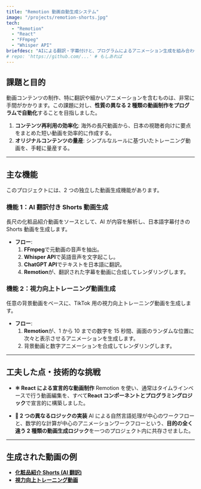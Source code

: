 ```yaml
---
title: "Remotion 動画自動生成システム"
image: "/projects/remotion-shorts.jpg"
tech:
  - "Remotion"
  - "React"
  - "FFmpeg"
  - "Whisper API"
briefdesc: "AIによる翻訳・字幕付けと、プログラムによるアニメーション生成を組み合わせた動画自動化ツール。"
# repo: 'https://github.com/...' # もしあれば
---
```


## 課題と目的

動画コンテンツの制作、特に翻訳や細かいアニメーションを含むものは、非常に手間がかかります。この課題に対し、**性質の異なる 2 種類の動画制作をプログラムで自動化**することを目指しました。

1.  **コンテンツ再利用の効率化**: 海外の長尺動画から、日本の視聴者向けに要点をまとめた短い動画を効率的に作成する。
2.  **オリジナルコンテンツの量産**: シンプルなルールに基づいたトレーニング動画を、手軽に量産する。

---

## 主な機能

このプロジェクトには、2 つの独立した動画生成機能があります。

### 機能 1：AI 翻訳付き Shorts 動画生成

長尺の化粧品紹介動画をソースとして、AI が内容を解析し、日本語字幕付きの Shorts 動画を生成します。

- **フロー**:
  1.  **FFmpeg**で元動画の音声を抽出。
  2.  **Whisper API**で英語音声を文字起こし。
  3.  **ChatGPT API**でテキストを日本語に翻訳。
  4.  **Remotion**が、翻訳された字幕を動画に合成してレンダリングします。

### 機能 2：視力向上トレーニング動画生成

任意の背景動画をベースに、TikTok 用の視力向上トレーニング動画を生成します。

- **フロー**:
  1.  **Remotion**が、1 から 10 までの数字を 15 秒間、画面のランダムな位置に次々と表示させるアニメーションを生成します。
  2.  背景動画と数字アニメーションを合成してレンダリングします。

---

## 工夫した点・技術的な挑戦

- **⚛️ React による宣言的な動画制作**
  Remotion を使い、通常はタイムラインベースで行う動画編集を、すべて**React コンポーネントとプログラミングロジック**で宣言的に構築しました。

- **🧩 2 つの異なるロジックの実装**
  AI による自然言語処理が中心のワークフローと、数学的な計算が中心のアニメーションワークフローという、**目的の全く違う 2 種類の動画生成ロジック**を一つのプロジェクト内に共存させました。

---

## 生成された動画の例

- **[化粧品紹介 Shorts (AI 翻訳)](https://jagashira.github.io/video/video.mp4)**
- **[視力向上トレーニング動画](https://jagashira.github.io/video/tiktok.mp4)**
